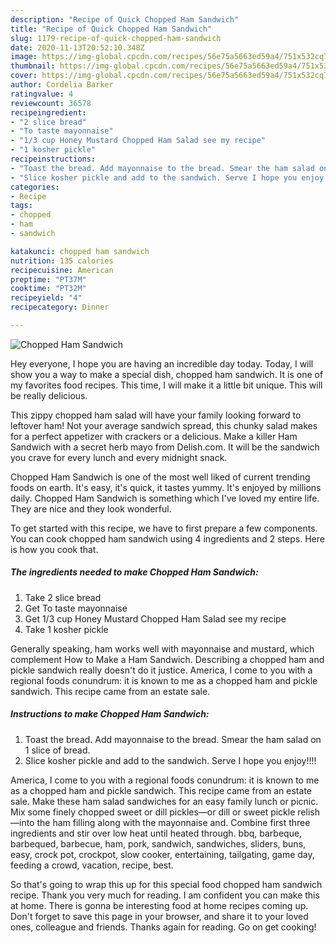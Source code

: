 ```yaml
---
description: "Recipe of Quick Chopped Ham Sandwich"
title: "Recipe of Quick Chopped Ham Sandwich"
slug: 1179-recipe-of-quick-chopped-ham-sandwich
date: 2020-11-13T20:52:10.348Z
image: https://img-global.cpcdn.com/recipes/56e75a5663ed59a4/751x532cq70/chopped-ham-sandwich-recipe-main-photo.jpg
thumbnail: https://img-global.cpcdn.com/recipes/56e75a5663ed59a4/751x532cq70/chopped-ham-sandwich-recipe-main-photo.jpg
cover: https://img-global.cpcdn.com/recipes/56e75a5663ed59a4/751x532cq70/chopped-ham-sandwich-recipe-main-photo.jpg
author: Cordelia Barker
ratingvalue: 4
reviewcount: 36578
recipeingredient:
- "2 slice bread"
- "To taste mayonnaise"
- "1/3 cup Honey Mustard Chopped Ham Salad see my recipe"
- "1 kosher pickle"
recipeinstructions:
- "Toast the bread. Add mayonnaise to the bread. Smear the ham salad on 1 slice of bread."
- "Slice kosher pickle and add to the sandwich. Serve I hope you enjoy!!!!"
categories:
- Recipe
tags:
- chopped
- ham
- sandwich

katakunci: chopped ham sandwich 
nutrition: 135 calories
recipecuisine: American
preptime: "PT37M"
cooktime: "PT32M"
recipeyield: "4"
recipecategory: Dinner

---
```



![Chopped Ham Sandwich](https://img-global.cpcdn.com/recipes/56e75a5663ed59a4/751x532cq70/chopped-ham-sandwich-recipe-main-photo.jpg)

Hey everyone, I hope you are having an incredible day today. Today, I will show you a way to make a special dish, chopped ham sandwich. It is one of my favorites food recipes. This time, I will make it a little bit unique. This will be really delicious.

This zippy chopped ham salad will have your family looking forward to leftover ham! Not your average sandwich spread, this chunky salad makes for a perfect appetizer with crackers or a delicious. Make a killer Ham Sandwich with a secret herb mayo from Delish.com. It will be the sandwich you crave for every lunch and every midnight snack.

Chopped Ham Sandwich is one of the most well liked of current trending foods on earth. It's easy, it's quick, it tastes yummy. It's enjoyed by millions daily. Chopped Ham Sandwich is something which I've loved my entire life. They are nice and they look wonderful.


To get started with this recipe, we have to first prepare a few components. You can cook chopped ham sandwich using 4 ingredients and 2 steps. Here is how you cook that.

<!--inarticleads1-->

##### The ingredients needed to make Chopped Ham Sandwich:

1. Take 2 slice bread
1. Get To taste mayonnaise
1. Get 1/3 cup Honey Mustard Chopped Ham Salad see my recipe
1. Take 1 kosher pickle


Generally speaking, ham works well with mayonnaise and mustard, which complement How to Make a Ham Sandwich. Describing a chopped ham and pickle sandwich really doesn&#39;t do it justice. America, I come to you with a regional foods conundrum: it is known to me as a chopped ham and pickle sandwich. This recipe came from an estate sale. 

<!--inarticleads2-->

##### Instructions to make Chopped Ham Sandwich:

1. Toast the bread. Add mayonnaise to the bread. Smear the ham salad on 1 slice of bread.
1. Slice kosher pickle and add to the sandwich. Serve I hope you enjoy!!!!


America, I come to you with a regional foods conundrum: it is known to me as a chopped ham and pickle sandwich. This recipe came from an estate sale. Make these ham salad sandwiches for an easy family lunch or picnic. Mix some finely chopped sweet or dill pickles—or dill or sweet pickle relish—into the ham filling along with the mayonnaise and. Combine first three ingredients and stir over low heat until heated through. bbq, barbeque, barbequed, barbecue, ham, pork, sandwich, sandwiches, sliders, buns, easy, crock pot, crockpot, slow cooker, entertaining, tailgating, game day, feeding a crowd, vacation, recipe, best. 

So that's going to wrap this up for this special food chopped ham sandwich recipe. Thank you very much for reading. I am confident you can make this at home. There is gonna be interesting food at home recipes coming up. Don't forget to save this page in your browser, and share it to your loved ones, colleague and friends. Thanks again for reading. Go on get cooking!
